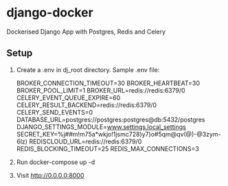 # django-docker

Dockerised Django App with Postgres, Redis and Celery

## Setup

1) Create a .env in dj_root directory. Sample .env file:

    BROKER_CONNECTION_TIMEOUT=30
    BROKER_HEARTBEAT=30
    BROKER_POOL_LIMIT=1
    BROKER_URL=redis://redis:6379/0
    CELERY_EVENT_QUEUE_EXPIRE=60
    CELERY_RESULT_BACKEND=redis://redis:6379/0
    CELERY_SEND_EVENTS=0
    DATABASE_URL=postgres://postgres:postgres@db:5432/postgres
    DJANGO_SETTINGS_MODULE=www.settings.local_settings
    SECRET_KEY=%j##m!m75a*wkjo!1jsmc728)y7)o#5qm@qv(@)-@3zym-6lz)
    REDISCLOUD_URL=redis://redis:6379/0
    REDIS_BLOCKING_TIMEOUT=25
    REDIS_MAX_CONNECTIONS=3

2) Run docker-compose up -d

3) Visit http://0.0.0.0:8000
